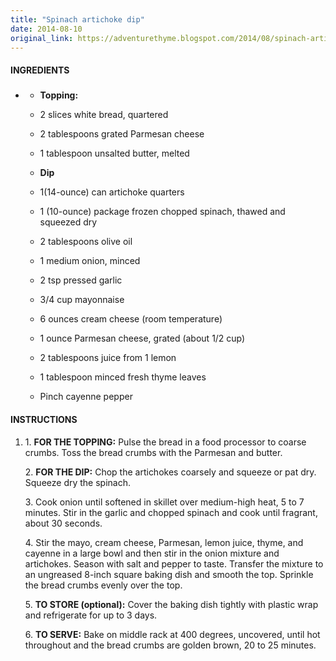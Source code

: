 ```yaml
---
title: "Spinach artichoke dip"
date: 2014-08-10
original_link: https://adventurethyme.blogspot.com/2014/08/spinach-artichoke-dip.html
---
```


  
  
  
  

#### INGREDIENTS



*   ##### 
    
    *   **Topping:**
    
    *   2 slices white bread, quartered
    *   2 tablespoons grated Parmesan cheese
    *   1 tablespoon unsalted butter, melted
    
    *   **Dip**
    
    *   1(14-ounce) can artichoke quarters
    *   1 (10-ounce) package frozen chopped spinach, thawed and squeezed dry
    *   2 tablespoons olive oil
    *   1 medium onion, minced
    *   2 tsp pressed garlic
    *   3/4 cup mayonnaise
    *   6 ounces cream cheese (room temperature)
    *   1 ounce Parmesan cheese, grated (about 1/2 cup)
    *   2 tablespoons juice from 1 lemon
    *   1 tablespoon minced fresh thyme leaves
    *   Pinch cayenne pepper
    

#### INSTRUCTIONS

1.  1. **FOR THE TOPPING:** Pulse the bread in a food processor to coarse crumbs. Toss the bread crumbs with the Parmesan and butter.
    
    2. **FOR THE DIP:** Chop the artichokes coarsely and squeeze or pat dry. Squeeze dry the spinach.
    
    3\. Cook onion until softened in skillet over medium-high heat, 5 to 7 minutes. Stir in the garlic and chopped spinach and cook until fragrant, about 30 seconds. 
    
    4\. Stir the mayo, cream cheese, Parmesan, lemon juice, thyme, and cayenne in a large bowl and then stir in the onion mixture and artichokes. Season with salt and pepper to taste. Transfer the mixture to an ungreased 8-inch square baking dish and smooth the top. Sprinkle the bread crumbs evenly over the top.
    
    5. **TO STORE (optional):** Cover the baking dish tightly with plastic wrap and refrigerate for up to 3 days.
    
    6. **TO SERVE:** Bake on middle rack at 400 degrees, uncovered, until hot throughout and the bread crumbs are golden brown, 20 to 25 minutes.